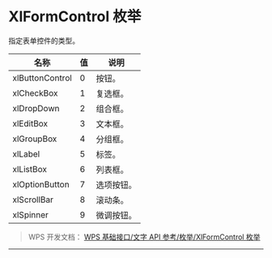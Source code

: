 # XlFormControl 枚举

指定表单控件的类型。

| 名称            | 值  | 说明       |
|-----------------|-----|------------|
| xlButtonControl | 0   | 按钮。     |
| xlCheckBox      | 1   | 复选框。   |
| xlDropDown      | 2   | 组合框。   |
| xlEditBox       | 3   | 文本框。   |
| xlGroupBox      | 4   | 分组框。   |
| xlLabel         | 5   | 标签。     |
| xlListBox       | 6   | 列表框。   |
| xlOptionButton  | 7   | 选项按钮。 |
| xlScrollBar     | 8   | 滚动条。   |
| xlSpinner       | 9   | 微调按钮。 |

> WPS 开发文档： [WPS 基础接口/文字 API 参考/枚举/XlFormControl 枚举](https://qn.cache.wpscdn.cn/encs/doc/office_v19/topics/WPS%20%E5%9F%BA%E7%A1%80%E6%8E%A5%E5%8F%A3/%E6%96%87%E5%AD%97%20API%20%E5%8F%82%E8%80%83/%E6%9E%9A%E4%B8%BE/XlFormControl%20%E6%9E%9A%E4%B8%BE.html)

------------------------------------------------------------------------

